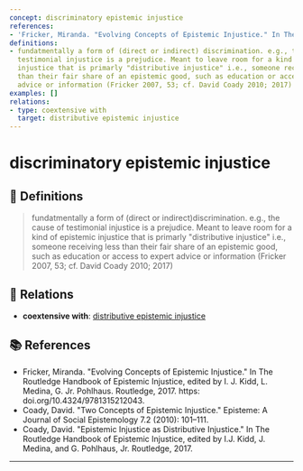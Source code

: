 ```yaml
---
concept: discriminatory epistemic injustice
references:
- 'Fricker, Miranda. "Evolving Concepts of Epistemic Injustice." In The Routledge Handbook of Epistemic Injustice, edited by I. J. Kidd, L. Medina, G. Jr. Pohlhaus. Routledge, 2017. https: doi.org/10.4324/97813152120433.'
definitions:
- fundatmentally a form of (direct or indirect) discrimination. e.g., the cause of
  testimonial injustice is a prejudice. Meant to leave room for a kind of epistemic
  injustice that is primarly "distributive injustice" i.e., someone receiving less
  than their fair share of an epistemic good, such as education or access to expert
  advice or information (Fricker 2007, 53; cf. David Coady 2010; 2017)
examples: []
relations:
- type: coextensive with
  target: distributive epistemic injustice
---
```


# discriminatory epistemic injustice

## 📖 Definitions

> fundatmentally a form of (direct or indirect)discrimination. e.g., the cause of testimonial injustice is a prejudice. Meant to leave room for a kind of epistemic injustice that is primarly "distributive injustice" i.e., someone receiving less than their fair share of an epistemic good, such as education or access to expert advice or information (Fricker 2007, 53; cf. David Coady 2010; 2017)

## 🔗 Relations

- **coextensive with**: [distributive epistemic injustice](./distributive-epistemic-injustice.md)

## 📚 References

- Fricker, Miranda. "Evolving Concepts of Epistemic Injustice." In The Routledge Handbook of Epistemic Injustice, edited by I. J. Kidd, L. Medina, G. Jr. Pohlhaus. Routledge, 2017. https: doi.org/10.4324/9781315212043.
- Coady, David. "Two Concepts of Epistemic Injustice." Episteme: A Journal of Social Epistemology 7.2 (2010): 101–111.
- Coady, David. "Epistemic Injustice as Distributive Injustice." In The Routledge Handbook of Epistemic Injustice, edited by I.J. Kidd, J. Medina, and G. Pohlhaus, Jr. Routledge, 2017.

---

<script src="https://giscus.app/client.js"
                data-repo="natesheehan/conceptcartography"
                data-repo-id="R_kgDOPB5QiQ"
                data-category="General"
                data-category-id="DIC_kwDOPB5Qic4CsAxd"
                data-mapping="pathname"
                data-strict="0"
                data-reactions-enabled="1"
                data-emit-metadata="0"
                data-input-position="bottom"
                data-theme="catppuccin_mocha"
                data-lang="en"
                crossorigin="anonymous"
                async>
        </script>
        
